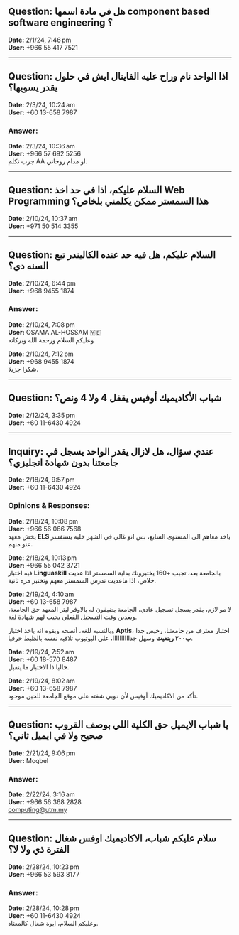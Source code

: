 ## Question: هل في مادة اسمها component based software engineering ؟
**Date:** 2/1/24, 7:46 pm  
**User:** +966 55 417 7521  

---

## Question: اذا الواحد نام وراح عليه الفاينال ايش في حلول يقدر يسويها؟
**Date:** 2/3/24, 10:24 am  
**User:** +60 13-658 7987  

### Answer:
**Date:** 2/3/24, 10:36 am  
**User:** +966 57 692 5256  
جرب تكلم AA او مدام روحاني.  

---

## Question: السلام عليكم، اذا في حد اخذ **Web Programming** هذا السمستر ممكن يكلمني بلخاص؟
**Date:** 2/10/24, 10:37 am  
**User:** +971 50 514 3355  

---

## Question: السلام عليكم، هل فيه حد عنده الكاليندر تبع السنه دي؟
**Date:** 2/10/24, 6:44 pm  
**User:** +968 9455 1874  

### Answer:
**Date:** 2/10/24, 7:08 pm  
**User:** OSAMA AL-HOSSAM 🇾🇪  
وعليكم السلام ورحمة الله وبركاته  

**Date:** 2/10/24, 7:12 pm  
**User:** +968 9455 1874  
شكرا جزيلا.  

---

## Question: شباب الأكاديميك أوفيس يقفل 4 ولا 4 ونص؟
**Date:** 2/12/24, 3:35 pm  
**User:** +60 11-6430 4924  

---

## Inquiry: عندي سؤال، هل لازال يقدر الواحد يسجل في جامعتنا بدون شهادة انجليزي؟
**Date:** 2/18/24, 9:57 pm  
**User:** +60 11-6430 4924  

### Opinions & Responses:
**Date:** 2/18/24, 10:08 pm  
**User:** +966 56 066 7568  
يخش معهد **ELS** ياخد معاهم الى المستوى السابع، بس انو غالي في الشهر خليه يستفسر عنو منهم.  

**Date:** 2/18/24, 10:13 pm  
**User:** +966 55 042 3721  
فيه اختبار **Linguaskill** بالجامعة بعد، تجيب +160 يختبرونك بداية السمستر اذا عديت خلاص، اذا ماعديت تدرس السمستر معهم وتختبر مره ثانية.  

**Date:** 2/19/24, 4:10 am  
**User:** +60 13-658 7987  
لا مو لازم، يقدر يسجل تسجيل عادي، الجامعة يضيفون له بالاوفر ليتر المعهد حق الجامعة، وبعدين وقت التسجيل الفعلي يجيب لهم شهادة لغة.  

وبالنسبه للغه، أنصحه وبقوه انه ياخذ اختبار **Aptis**، اختبار معترف من جامعتنا، رخيص جدا **ب٢٠٠ رينغيت** وسهل جداااااااااا، على اليوتيوب تلاقيه نفسه بالظبط حرفيا.  

**Date:** 2/19/24, 7:52 am  
**User:** +60 18-570 8487  
حاليا ذا الاختبار ما ينقبل.  

**Date:** 2/19/24, 8:02 am  
**User:** +60 13-658 7987  
تأكد من الاكاديميك أوفيس لأن دوبي شفته على موقع الجامعة للحين موجود.  

---

## Question: يا شباب الايميل حق الكلية اللي بوصف القروب صحيح ولا في ايميل ثاني؟
**Date:** 2/21/24, 9:06 pm  
**User:** Moqbel  

### Answer:
**Date:** 2/22/24, 3:16 am  
**User:** +966 56 368 2828  
computing@utm.my  

---

## Question: سلام عليكم شباب، الاكاديميك اوفس شغال الفترة ذي ولا لا؟
**Date:** 2/28/24, 10:23 pm  
**User:** +966 53 593 8177  

### Answer:
**Date:** 2/28/24, 10:28 pm  
**User:** +60 11-6430 4924  
وعليكم السلام، ايوة شغال كالمعتاد.  
